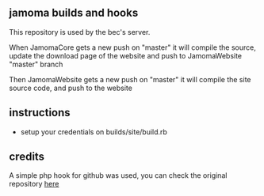 ## jamoma builds and hooks

This repository is used by the bec's server.

When JamomaCore gets a new push on "master" it will compile the source, update the download page of the website and push to JamomaWebsite "master" branch

Then JamomaWebsite gets a new push on "master" it will compile the site source code, and push to the website

## instructions

 - setup your credentials on builds/site/build.rb

## credits

A simple php hook for github was used, you can check the original repository [here](https://github.com/kwangchin/GitHubHook.git)